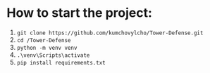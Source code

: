 # How to start the project:
1. `git clone https://github.com/kumchovylcho/Tower-Defense.git`
2. `cd /Tower-Defense`
3. `python -m venv venv`
4. `.\venv\Scripts\activate`
5. `pip install requirements.txt`